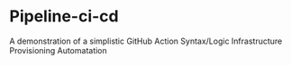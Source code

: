 # Pipeline-ci-cd
A demonstration of a simplistic GitHub Action Syntax/Logic Infrastructure Provisioning Automatation
